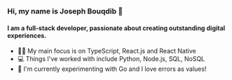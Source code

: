 ### Hi, my name is Joseph Bouqdib 👋

#### I am a full-stack developer, passionate about creating outstanding digital experiences. 

- 👨‍💻 My main focus is on TypeScript, React.js and React Native
- 💻 Things I've worked with include Python, Node.js, SQL, NoSQL
- 📖 I'm currently experimenting with Go and I love errors as values!

<!--
**isotronic/isotronic** is a ✨ _special_ ✨ repository because its `README.md` (this file) appears on your GitHub profile.

Here are some ideas to get you started:

- 🔭 I’m currently working on ...
- 🌱 I’m currently learning ...
- 👯 I’m looking to collaborate on ...
- 🤔 I’m looking for help with ...
- 💬 Ask me about ...
- 📫 How to reach me: ...
- 😄 Pronouns: ...
- ⚡ Fun fact: ...
-->
